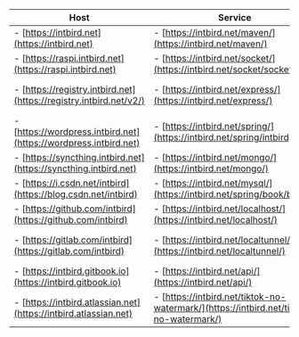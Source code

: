 | Host                                                              | Service                                                                                | Panel  |
| -------                                                           | -------                                                                                | -------                                                            |
|- [https://intbird.net](https://intbird.net)                       |- [https://intbird.net/maven/](https://intbird.net/maven/)                              |- [https://intbird.net/webmin/](https://intbird.net/webmin/)        |
|- [https://raspi.intbird.net](https://raspi.intbird.net)           |- [https://intbird.net/socket/](https://intbird.net/socket/socket.io/)                  |- [https://intbird.net/portainer/](https://intbird.net/portainer/)  |
|- [https://registry.intbird.net](https://registry.intbird.net/v2/)     |- [https://intbird.net/express/](https://intbird.net/express/)                          |- [https://intbird.net/kubernetes/](https://intbird.net/kubernetes/)|
|- [https://wordpress.intbird.net](https://wordpress.intbird.net)   |- [https://intbird.net/spring/](https://intbird.net/spring/intbird)                     |- [https://intbird.net/nexus/](https://intbird.net/nexus/)          |
|- [https://syncthing.intbird.net](https://syncthing.intbird.net)   |- [https://intbird.net/mongo/](https://intbird.net/mongo/)                              |- [https://intbird.net/jenkins/](https://intbird.net/jenkins/)      |
|- [https://i.csdn.net/intbird](https://blog.csdn.net/intbird)      |- [https://intbird.net/mysql/](https://intbird.net/spring/book/books)                   |- [https://intbird.net/fpsdash/](https://intbird.net/fpsdash/)      |
|- [https://github.com/intbird](https://github.com/intbird)         |- [https://intbird.net/localhost/](https://intbird.net/localhost/)                      |- [https://intbird.net/seafile/](https://intbird.net/seafile/)      |
|- [https://gitlab.com/intbird](https://gitlab.com/intbird)         |- [https://intbird.net/localtunnel/](https://intbird.net/localtunnel/)                  |- [https://intbird.net/nextcloud/](https://intbird.net/nextcloud/)  |
|- [https://intbird.gitbook.io](https://intbird.gitbook.io)         |- [https://intbird.net/api/](https://intbird.net/api/)                                  |- email: [intbird@intbird.net](mailto:intbird@intbird.net)         |
|- [https://intbird.atlassian.net](https://intbird.atlassian.net)   |- [https://intbird.net/tiktok-no-watermark/](https://intbird.net/tiktok-no-watermark/)  |- telegram: [https://t.me/intbird](https://t.me/intbird)                                                                  |

